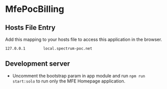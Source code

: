 # MfePocBilling

## Hosts File Entry

Add this mapping to your hosts file to access this application in the browser.

`127.0.0.1        local.spectrum-poc.net`

## Development server

- Uncomment the bootstrap param in app module and run `npm run start:solo` to run only the MFE Homepage application.